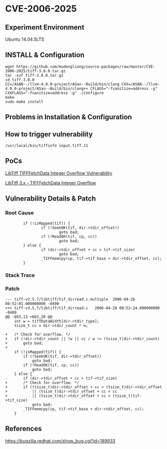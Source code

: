 # CVE-2006-2025

## Experiment Environment

Ubuntu 14.04.5LTS

## INSTALL & Configuration

```
wget https://github.com/mudongliang/source-packages/raw/master/CVE-2006-2025/tiff-3.8.0.tar.gz
tar -xvf tiff-3.8.0.tar.gz
cd tiff-3.8.0
CC=/ASAN--/llvm-4.0.0-project/ASan--Build/bin/clang CXX=/ASAN--/llvm-4.0.0-project/ASan--Build/bin/clang++ CFLAGS="-fsanitize=address -g" CXXFLAGS="-fsanitize=address -g" ./configure
make
sudo make install
```

## Problems in Installation & Configuration

## How to trigger vulnerability

```
/usr/local/bin/tiffinfo input.tiff.11
```

## PoCs

[LibTiff TIFFFetchData Integer Overflow Vulnerability](https://www.securityfocus.com/bid/17732/exploit)

[LibTiff 3.x - TIFFFetchData Integer Overflow](https://www.exploit-db.com/exploits/27764/)

## Vulnerability Details & Patch

### Root Cause

```
        if (!isMapped(tif)) {
                if (!SeekOK(tif, dir->tdir_offset))
                        goto bad;
                if (!ReadOK(tif, cp, cc))
                        goto bad;
        } else {
                if (dir->tdir_offset + cc > tif->tif_size)
                        goto bad;
                _TIFFmemcpy(cp, tif->tif_base + dir->tdir_offset, cc);
        }
```

### Stack Trace

### Patch

```
--- tiff-v3.5.7/libtiff/tif_dirread.c.multiple	2006-04-26 08:52:01.000000000 -0400
+++ tiff-v3.5.7/libtiff/tif_dirread.c	2006-04-26 08:52:24.000000000 -0400
@@ -683,13 +683,20 @@
 	int w = tiffDataWidth[dir->tdir_type];
 	tsize_t cc = dir->tdir_count * w;
 
+	/* Check for overflow. */
+	if (!dir->tdir_count || !w || cc / w != (tsize_t)dir->tdir_count)
+		goto bad;
+
 	if (!isMapped(tif)) {
 		if (!SeekOK(tif, dir->tdir_offset))
 			goto bad;
 		if (!ReadOK(tif, cp, cc))
 			goto bad;
 	} else {
-		if (dir->tdir_offset + cc > tif->tif_size)
+		/* Check for overflow. */
+		if ((tsize_t)dir->tdir_offset + cc < (tsize_t)dir->tdir_offset
+		    || (tsize_t)dir->tdir_offset + cc < cc
+		    || (tsize_t)dir->tdir_offset + cc > (tsize_t)tif->tif_size)
 			goto bad;
 		_TIFFmemcpy(cp, tif->tif_base + dir->tdir_offset, cc);
 	}
```

## References

<https://bugzilla.redhat.com/show_bug.cgi?id=189933>
